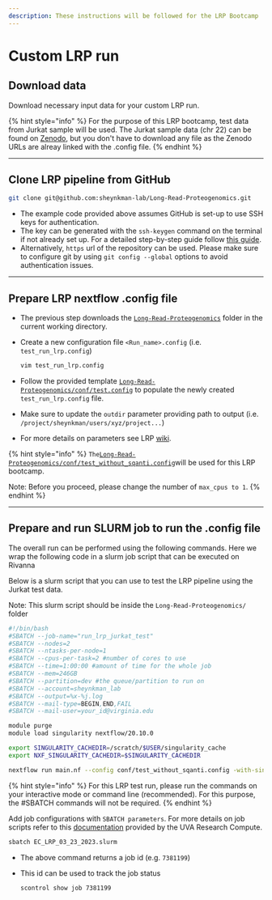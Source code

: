 ```yaml
---
description: These instructions will be followed for the LRP Bootcamp
---
```


# Custom LRP run

## Download  data <a href="#step-01-download-gencode-data" id="step-01-download-gencode-data"></a>

Download necessary input data for your custom LRP run.

{% hint style="info" %}
For the purpose of this LRP bootcamp, test data from Jurkat sample will be used. The Jurkat sample data (chr 22) can be found on [Zenodo](https://zenodo.org/record/5234651), but you don't have to download any file as the Zenodo URLs are alreay linked with the .config file.
{% endhint %}

***

## Clone LRP pipeline from GitHub <a href="#step-02-get-lrp-pipeline-from-github" id="step-02-get-lrp-pipeline-from-github"></a>

```bash
git clone git@github.com:sheynkman-lab/Long-Read-Proteogenomics.git
```

* The example code provided above assumes GitHub is set-up to use SSH keys for authentication.&#x20;
* The key can be generated with the `ssh-keygen` command on the terminal if not already set up. For a detailed step-by-step guide follow [this guide](https://docs.github.com/en/authentication/connecting-to-github-with-ssh/adding-a-new-ssh-key-to-your-github-account).
* Alternatively, `https` url of the repository can be used. Please make sure to configure git by using `git config --global` options to avoid authentication issues.

***

## Prepare LRP nextflow .config file <a href="#step-03-prepare-lrp-config-file" id="step-03-prepare-lrp-config-file"></a>

* The previous step downloads the [`Long-Read-Proteogenomics`](https://github.com/sheynkman-lab/Long-Read-Proteogenomics) folder in the current working directory.
*   Create a new configuration file `<Run_name>.config` (i.e. `test_run_lrp.config`)

    ```bash
    vim test_run_lrp.config
    ```
* Follow the provided template [`Long-Read-Proteogenomics/conf/test.config`](https://github.com/sheynkman-lab/Long-Read-Proteogenomics/blob/main/conf/test.config) to populate the newly created `test_run_lrp.config` file.
* Make sure to update the `outdir` parameter providing path to output (i.e. `/project/sheynkman/users/xyz/project...`)
* For more details on parameters see LRP [wiki](https://github.com/sheynkman-lab/Long-Read-Proteogenomics/wiki).

{% hint style="info" %}
`The`[`Long-Read-Proteogenomics/conf/test_without_sqanti.config`](https://github.com/sheynkman-lab/Long-Read-Proteogenomics/blob/main/conf/test\_without\_sqanti.config)will be used for this LRP bootcamp.

Note: Before you proceed, please change the number of `max_cpus to 1`.&#x20;
{% endhint %}

***

## Prepare and run SLURM job to run the .config file <a href="#step-04-prepare-slurm-job" id="step-04-prepare-slurm-job"></a>

The overall run can be performed using the following commands. Here we wrap the following code in a slurm job script that can be executed on Rivanna

Below is a slurm script that you can use to test the LRP pipeline using the Jurkat test data.&#x20;

Note: This slurm script should be inside the `Long-Read-Proteogenomics/` folder

```sh
#!/bin/bash
#SBATCH --job-name="run_lrp_jurkat_test"
#SBATCH --nodes=2
#SBATCH --ntasks-per-node=1
#SBATCH --cpus-per-task=2 #number of cores to use
#SBATCH --time=1:00:00 #amount of time for the whole job
#SBATCH --mem=246GB
#SBATCH --partition=dev #the queue/partition to run on
#SBATCH --account=sheynkman_lab
#SBATCH --output=%x-%j.log
#SBATCH --mail-type=BEGIN,END,FAIL
#SBATCH --mail-user=your_id@virginia.edu

module purge
module load singularity nextflow/20.10.0

export SINGULARITY_CACHEDIR=/scratch/$USER/singularity_cache 
export NXF_SINGULARITY_CACHEDIR=$SINGULARITY_CACHEDIR 

nextflow run main.nf --config conf/test_without_sqanti.config -with-singularity -without-docker

```

{% hint style="info" %}
For this LRP test run, please run the commands on your interactive mode or command line (recommended). For this purpose, the #SBATCH commands will not be required.
{% endhint %}

Add job configurations with `SBATCH parameters`. For more details on job scripts refer to this [documentation](https://www.rc.virginia.edu/userinfo/rivanna/slurm/) provided by the UVA Research Compute.

```bash
sbatch EC_LRP_03_23_2023.slurm
```

* The above command returns a job id (e.g. `7381199`)
*   This id can be used to track the job status

    ```bash
    scontrol show job 7381199
    ```
